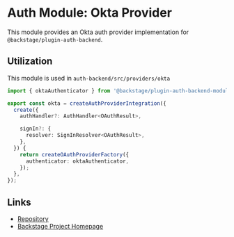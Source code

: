 # Auth Module: Okta Provider

This module provides an Okta auth provider implementation for `@backstage/plugin-auth-backend`.

## Utilization

This module is used in `auth-backend/src/providers/okta`

```ts
import { oktaAuthenticator } from '@backstage/plugin-auth-backend-module-okta-provider';

export const okta = createAuthProviderIntegration({
  create({
    authHandler?: AuthHandler<OAuthResult>,

    signIn?: {
      resolver: SignInResolver<OAuthResult>,
    },
  }) {
    return createOAuthProviderFactory({
      authenticator: oktaAuthenticator,
    });
  },
});
```

## Links

- [Repository](https://okta.com/backstage/backstage/tree/master/plugins/auth-backend-module-okta-provider)
- [Backstage Project Homepage](https://backstage.io)
